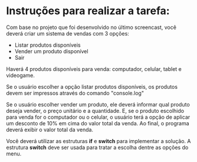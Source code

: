 # Instruções para realizar a tarefa:

Com base no projeto que foi desenvolvido no último screencast, você deverá criar um sistema de vendas com 3 opções:

- Listar produtos disponíveis
- Vender um produto disponível
- Sair

Haverá 4 produtos disponíveis para venda: computador, celular, tablet e videogame.

Se o usuário escolher a opção listar produtos disponíveis, os produtos devem ser impressos através do comando "console.log"

Se o usuário escolher vender um produto, ele deverá informar qual produto deseja vender, o preço unitário e a quantidade. E, se o produto escolhido para venda for o computador ou o celular, o usuário terá a opção de aplicar um desconto de 10% em cima do valor total da venda. Ao final, o programa deverá exibir o valor total da venda.

Você deverá utilizar as estruturas **if** e **switch** para implementar a solução. A estrutura **switch** deve ser usada para tratar a escolha dentre as opções do menu.
